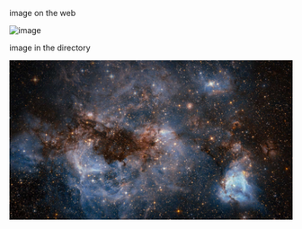 image on the web

![image](https://when.zone/assets/images/logos/pai.jpg)


image in the directory

![image](https://github.com/WEN3141/EnglishHomework/blob/main/image/Image%20In%20The%20Directory.jpg)
